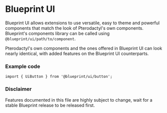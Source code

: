 # Blueprint UI

Blueprint UI allows extensions to use versatile, easy to theme and powerful components that match the look of Pterodactyl's own components. Blueprint's components library can be called using `@blueprint/ui/path/to/component`.

Pterodactyl's own components and the ones offered in Blueprint UI can look nearly identical, with added features on the Blueprint UI counterparts.

### Example code

```tsx
import { UiButton } from '@blueprint/ui/button';
```

### Disclaimer

Features documented in this file are highly subject to change, wait for a stable Blueprint release to be released first.
